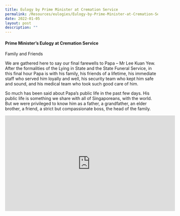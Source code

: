 ```yaml
---
title: Eulogy by Prime Minister at Cremation Service
permalink: /Resources/eulogies/Eulogy-by-Prime-Minister-at-Cremation-Service
date: 2022-01-05
layout: post
description: ""
---
```

#### Prime Minister’s Eulogy at Cremation Service
Family and Friends

We are gathered here to say our final farewells to Papa – Mr Lee Kuan Yew. After the formalities of the Lying in State and the State Funeral Service, in this final hour Papa is with his family, his friends of a lifetime, his immediate staff who served him loyally and well, his security team who kept him safe and sound, and his medical team who took such good care of him.

So much has been said about Papa’s public life in the past few days. His public life is something we share with all of Singaporeans, with the world. But we were privileged to know him as a father, a grandfather, an elder brother, a friend, a strict but compassionate boss, the head of the family.

<iframe width="560" height="315" src="https://www.youtube.com/embed/eYDeF6KSjGo" title="YouTube video player" frameborder="0" allow="accelerometer; autoplay; clipboard-write; encrypted-media; gyroscope; picture-in-picture" allowfullscreen></iframe>